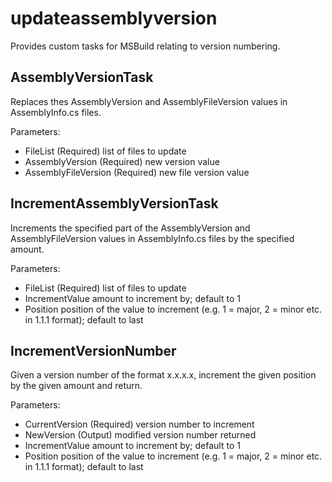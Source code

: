 updateassemblyversion
=====================

Provides custom tasks for MSBuild relating to version numbering.

AssemblyVersionTask
-------------------

Replaces thes AssemblyVersion and AssemblyFileVersion values in AssemblyInfo.cs files.

Parameters:

* FileList				(Required)	list of files to update
* AssemblyVersion 		(Required)	new version value
* AssemblyFileVersion	(Required)	new file version value

IncrementAssemblyVersionTask
----------------------------

Increments the specified part of the AssemblyVersion and AssemblyFileVersion values in AssemblyInfo.cs files by the specified amount.

Parameters:

* FileList				(Required)	list of files to update
* IncrementValue					amount to increment by; default to 1
* Position							position of the value to increment (e.g. 1 = major, 2 = minor etc. in 1.1.1 format); default to last

IncrementVersionNumber
----------------------

Given a version number of the format x.x.x.x, increment the given position by the given amount and return.

Parameters:

* CurrentVersion		(Required)	version number to increment
* NewVersion			(Output)	modified version number returned
* IncrementValue					amount to increment by; default to 1
* Position							position of the value to increment (e.g. 1 = major, 2 = minor etc. in 1.1.1 format); default to last